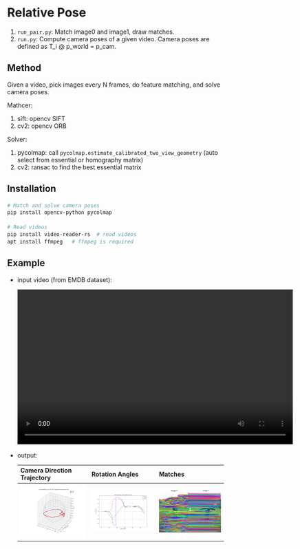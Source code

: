 # Relative Pose

1. `run_pair.py`: Match image0 and image1, draw matches.
2. `run.py`: Compute camera poses of a given video. Camera poses are defined as T_i @ p_world = p_cam.

## Method
Given a video, pick images every N frames, do feature matching, and solve camera poses.

Mathcer:
1. sift: opencv SIFT
2. cv2: opencv ORB

Solver:
1. pycolmap: call `pycolmap.estimate_calibrated_two_view_geometry` (auto select from essential or homography matrix)
2. cv2: ransac to find the best essential matrix


## Installation

```bash
# Match and solve camera poses
pip install opencv-python pycolmap

# Read videos
pip install video-reader-rs  # read videos
apt install ffmpeg   # ffmpeg is required
```

## Example
- input video (from EMDB dataset):

    <video width="640" height="360" controls>
      <source src="https://github.com/zehongs/RelativePose/blob/main/assets/emdb_example.mp4" type="video/mp4">
    </video>

- output:

    | Camera Direction Trajectory | Rotation Angles | Matches |
    | ---------------------------------------------- | --------------- | ------- |
    | <img src="assets/rotation_trajectory_aligned.png" width="300" /> | <img src="assets/rotation_angles.png" width="300" /> | <img src="assets/matches.png" width="300" /> |
